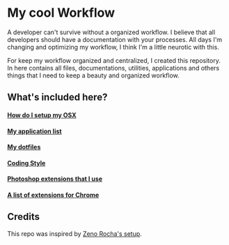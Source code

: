 # My cool Workflow

A developer can't survive without a organized workflow. I believe that all developers should have a documentation with your processes. All days I'm changing and optimizing my workflow, I think I'm a little neurotic with this.

For keep my workflow organized and centralized, I created this repository. In here contains all files, documentations, utilities, applications and others things that I need to keep a beauty and organized workflow.

## What's included here?

#### [How do I setup my OSX](setup-osx.md)
#### [My application list](apps.md)
#### [My dotfiles](/dotfiles)
#### [Coding Style](/coding-style)
#### [Photoshop extensions that I use]()
#### [A list of extensions for Chrome]()

## Credits

This repo was inspired by [Zeno Rocha's setup](https://gist.github.com/zenorocha/7159780).